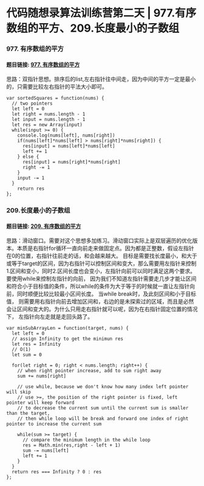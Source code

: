 # 代码随想录算法训练营第二天 | 977.有序数组的平方、209.长度最小的子数组

### 977. 有序数组的平方
#### 题目链接: [977. 有序数组的平方](https://leetcode.com/problems/squares-of-a-sorted-array/)

思路：双指针思想。排序后的list,左右指针往中间走，因为中间的平方一定是最小的，只需要比较左右指针的平法大小即可。
```
var sortedSquares = function(nums) {
  // two pointers
  let left = 0
  let right = nums.length - 1
  let input = nums.length - 1
  let res = new Array(input)
  while(input >= 0) {
    console.log(nums[left], nums[right])
    if(nums[left]*nums[left] > nums[right]*nums[right]) {
      res[input] = nums[left]*nums[left]
      left += 1
    } else {
      res[input] = nums[right]*nums[right]
      right -= 1
    }
    input -= 1
  }
    return res
};
```

### 209.长度最小的子数组
#### 题目链接: [209. 有序数组的平方](https://leetcode.com/problems/minimum-size-subarray-sum/)
思路：滑动窗口。需要对这个思想多加练习。滑动窗口实际上是双层遍历的优化版本。本质是右指针for循环一直向前走来做固定点。因为都是正整数，假设左指针在0的位置，右指针往前走的话，和会越来越大。 
目标是需要找长度最小，和大于或等于target的区间，因为右指针可以控制区间和变大，那么需要用左指针来控制1.区间和变小，同时2.区间长度也会变小，左指针向前可以同时满足这两个要求。 要使用while来控制左指针的向前，
因为我们不知道左指针需要走几步才能让区间和符合小于目标值的条件，所以while的条件为大于等于的时候就一直让左指针向前，同时顺便比较比较最小区间长度。 当while break时，及此刻区间和小于目标值，
则需要用右指针向前去增加区间和，右边的是未探索过的区域，而且是必然会让区间和变大的。为什么只用走右指针就可以呢，因为在右指针固定位置的情况下， 左指针向左走就是走回头路了。

```
var minSubArrayLen = function(target, nums) {
  let left = 0
  // assign Infinity to get the minimun res
  let res = Infinity
  // O(1)
  let sum = 0

  for(let right = 0; right < nums.length; right++) {
    // when right pointer increase, add to sum right away
    sum += nums[right]

    // use while, because we don't know how many index left pointer will skip
    // use >=, the position of the right pointer is fixed, left pointer will keep forward
    // to decrease the current sum until the current sum is smaller than the target, 
    // then while loop will be break and forward one index of right pointer to increase the current sum

    while(sum >= target) {
      // compare the minimum length in the while loop
      res = Math.min(res,right - left + 1)
      sum -= nums[left]
      left += 1
    }
  }
  return res === Infinity ? 0 : res
};
```
